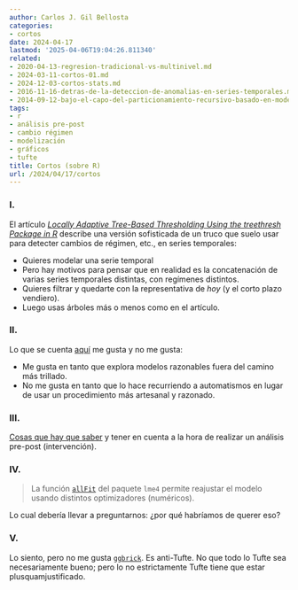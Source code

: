 ```yaml
---
author: Carlos J. Gil Bellosta
categories:
- cortos
date: 2024-04-17
lastmod: '2025-04-06T19:04:26.811340'
related:
- 2020-04-13-regresion-tradicional-vs-multinivel.md
- 2024-03-11-cortos-01.md
- 2024-12-03-cortos-stats.md
- 2016-11-16-detras-de-la-deteccion-de-anomalias-en-series-temporales.md
- 2014-09-12-bajo-el-capo-del-particionamiento-recursivo-basado-en-modelos.md
tags:
- r
- análisis pre-post
- cambio régimen
- modelización
- gráficos
- tufte
title: Cortos (sobre R)
url: /2024/04/17/cortos
---
```


### I.

El artículo [_Locally Adaptive Tree-Based Thresholding Using the treethresh Package in R_](https://www.jstatsoft.org/article/view/v078c02) describe una versión sofisticada de un truco que suelo usar para detecter cambios de régimen, etc., en series temporales:
* Quieres modelar una serie temporal
* Pero hay motivos para pensar que en realidad es la concatenación de varias series temporales distintas, con regímenes distintos.
* Quieres filtrar y quedarte con la representativa de _hoy_ (y el corto plazo vendiero).
* Luego usas árboles más o menos como en el artículo.

### II.

Lo que se cuenta [aquí](https://www.statforbiology.com/2023/stat_emmeans_backtransform/) me gusta y no me gusta:
* Me gusta en tanto que explora modelos razonables fuera del camino más trillado.
* No me gusta en tanto que lo hace recurriendo a automatismos en lugar de usar un procedimiento más artesanal y razonado.


### III.

[Cosas que hay que saber](https://www.rdatagen.net/post/thinking-about-the-run-of-the-mill-pre-post-analysis/) y tener en cuenta a la hora de realizar un análisis pre-post (intervención).


### IV.

> La función [`allFit`](https://pablobernabeu.github.io/2021/a-new-function-to-plot-convergence-diagnostics-from-lme4-allfit/) del paquete `lme4` permite reajustar el modelo usando distintos optimizadores (numéricos).

Lo cual debería llevar a preguntarnos: ¿por qué habríamos de querer eso?


### V.

Lo siento, pero no me gusta [`ggbrick`](https://gradientdescending.com/ggbrick-is-now-on-cran/). Es anti-Tufte. No que todo lo Tufte sea necesariamente bueno; pero lo no estrictamente Tufte tiene que estar plusquamjustificado.